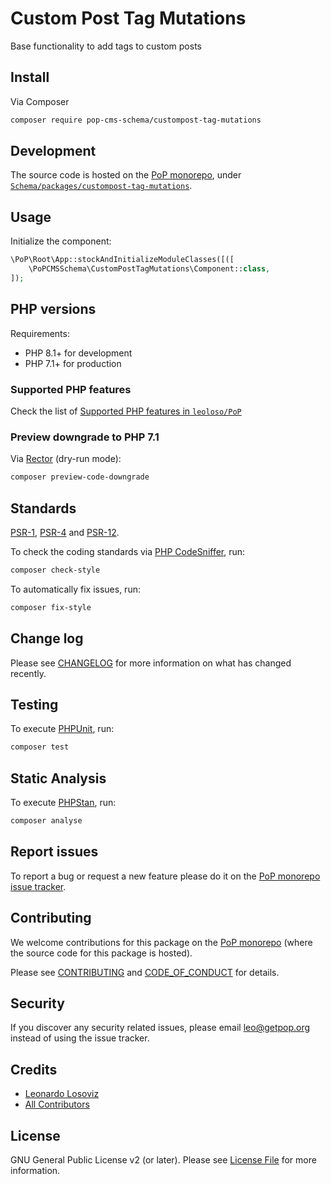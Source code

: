 # Custom Post Tag Mutations

<!--
[![Build Status][ico-travis]][link-travis]
[![Quality Score][ico-code-quality]][link-code-quality]
[![Software License][ico-license]](LICENSE.md)
[![Latest Version on Packagist][ico-version]][link-packagist]
[![Coverage Status][ico-scrutinizer]][link-scrutinizer]
[![Total Downloads][ico-downloads]][link-downloads]
-->

Base functionality to add tags to custom posts

## Install

Via Composer

``` bash
composer require pop-cms-schema/custompost-tag-mutations
```

## Development

The source code is hosted on the [PoP monorepo](https://github.com/leoloso/PoP), under [`Schema/packages/custompost-tag-mutations`](https://github.com/leoloso/PoP/tree/master/layers/Schema/packages/custompost-tag-mutations).

## Usage

Initialize the component:

``` php
\PoP\Root\App::stockAndInitializeModuleClasses([([
    \PoPCMSSchema\CustomPostTagMutations\Component::class,
]);
```

## PHP versions

Requirements:

- PHP 8.1+ for development
- PHP 7.1+ for production

### Supported PHP features

Check the list of [Supported PHP features in `leoloso/PoP`](https://github.com/leoloso/PoP/blob/master/docs/supported-php-features.md)

### Preview downgrade to PHP 7.1

Via [Rector](https://github.com/rectorphp/rector) (dry-run mode):

```bash
composer preview-code-downgrade
```

## Standards

[PSR-1](https://www.php-fig.org/psr/psr-1), [PSR-4](https://www.php-fig.org/psr/psr-4) and [PSR-12](https://www.php-fig.org/psr/psr-12).

To check the coding standards via [PHP CodeSniffer](https://github.com/squizlabs/PHP_CodeSniffer), run:

``` bash
composer check-style
```

To automatically fix issues, run:

``` bash
composer fix-style
```

## Change log

Please see [CHANGELOG](CHANGELOG.md) for more information on what has changed recently.

## Testing

To execute [PHPUnit](https://phpunit.de/), run:

``` bash
composer test
```

## Static Analysis

To execute [PHPStan](https://github.com/phpstan/phpstan), run:

``` bash
composer analyse
```

## Report issues

To report a bug or request a new feature please do it on the [PoP monorepo issue tracker](https://github.com/leoloso/PoP/issues).

## Contributing

We welcome contributions for this package on the [PoP monorepo](https://github.com/leoloso/PoP) (where the source code for this package is hosted).

Please see [CONTRIBUTING](CONTRIBUTING.md) and [CODE_OF_CONDUCT](CODE_OF_CONDUCT.md) for details.

## Security

If you discover any security related issues, please email leo@getpop.org instead of using the issue tracker.

## Credits

- [Leonardo Losoviz][link-author]
- [All Contributors][link-contributors]

## License

GNU General Public License v2 (or later). Please see [License File](LICENSE.md) for more information.

[ico-version]: https://img.shields.io/packagist/v/pop-cms-schema/custompost-tag-mutations.svg?style=flat-square
[ico-license]: https://img.shields.io/badge/license-GPLv2-brightgreen.svg?style=flat-square
[ico-travis]: https://img.shields.io/travis/pop-cms-schema/custompost-tag-mutations/master.svg?style=flat-square
[ico-scrutinizer]: https://img.shields.io/scrutinizer/coverage/g/pop-cms-schema/custompost-tag-mutations.svg?style=flat-square
[ico-code-quality]: https://img.shields.io/scrutinizer/g/pop-cms-schema/custompost-tag-mutations.svg?style=flat-square
[ico-downloads]: https://img.shields.io/packagist/dt/pop-cms-schema/custompost-tag-mutations.svg?style=flat-square

[link-packagist]: https://packagist.org/packages/pop-cms-schema/custompost-tag-mutations
[link-travis]: https://travis-ci.org/pop-cms-schema/custompost-tag-mutations
[link-scrutinizer]: https://scrutinizer-ci.com/g/pop-cms-schema/custompost-tag-mutations/code-structure
[link-code-quality]: https://scrutinizer-ci.com/g/pop-cms-schema/custompost-tag-mutations
[link-downloads]: https://packagist.org/packages/pop-cms-schema/custompost-tag-mutations
[link-author]: https://github.com/leoloso
[link-contributors]: ../../../../../../contributors
